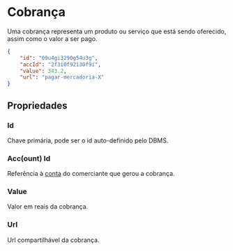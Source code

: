 # Cobrança

Uma cobrança representa um produto ou serviço que está sendo oferecido, assim como o valor a ser pago.

```json
{
    "id": "09u4gi3290g54u3g",
    "accId": "2f3i0f92i30f9i",
    "value": 343.2,
    "url": "pagar-mercadoria-X"
}
```

## Propriedades

### Id

Chave primária, pode ser o id auto-definido pelo DBMS.

### Acc(ount) Id

Referência à <a href="./conta_credito.md">conta</a> do comerciante que gerou a cobrança.

### Value

Valor em reais da cobrança.

### Url

Url compartilhável da cobrança.